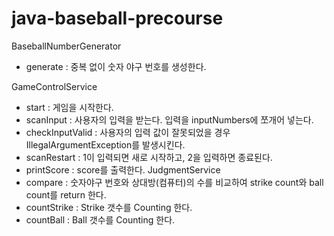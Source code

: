 # java-baseball-precourse

BaseballNumberGenerator
- generate : 중복 없이 숫자 야구 번호를 생성한다.

GameControlService
- start : 게임을 시작한다.
- scanInput : 사용자의 입력을 받는다. 입력을 inputNumbers에 쪼개어 넣는다.
- checkInputValid : 사용자의 입력 값이 잘못되었을 경우 IllegalArgumentException를 발생시킨다.
- scanRestart : 1이 입력되면 새로 시작하고, 2을 입력하면 종료된다.
- printScore : score를 출력한다.
JudgmentService
- compare : 숫자야구 번호와 상대방(컴퓨터)의 수를 비교하여 strike count와 ball count를 return 한다.
- countStrike : Strike 갯수를 Counting 한다.
- countBall : Ball 갯수를 Counting 한다.

